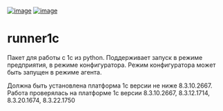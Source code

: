 [![image](https://img.shields.io/pypi/v/runner1c.svg)](https://pypi.org/project/runner1c/)
[![image](https://img.shields.io/pypi/l/runner1c.svg)](https://pypi.org/project/runner1c/)

# runner1c

Пакет для работы с 1с из python.
Поддерживает запуск в режиме предприятия, в режиме конфигуратора.
Режим конфигуратора может быть запущен в режиме агента.

Должна быть установлена платформа 1с версии не ниже 8.3.10.2667.
Работа проверялась на платформе 1с версии 8.3.10.2667, 8.3.12.1714, 8.3.20.1674, 8.3.22.1750
